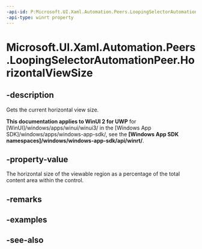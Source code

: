```yaml
---
-api-id: P:Microsoft.UI.Xaml.Automation.Peers.LoopingSelectorAutomationPeer.HorizontalViewSize
-api-type: winrt property
---
```


<!-- Property syntax
public double HorizontalViewSize { get; }
-->

# Microsoft.UI.Xaml.Automation.Peers.LoopingSelectorAutomationPeer.HorizontalViewSize

## -description
Gets the current horizontal view size.

**This documentation applies to WinUI 2 for UWP** for [WinUI]/windows/apps/winui/winui3/ in the [Windows App SDK]/windows/apps/windows-app-sdk/, see the **[Windows App SDK namespaces]/windows/windows-app-sdk/api/winrt/**.

## -property-value
The horizontal size of the viewable region as a percentage of the total content area within the control.

## -remarks

## -examples

## -see-also
